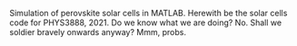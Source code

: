 Simulation of perovskite solar cells in MATLAB. 
Herewith be the solar cells code for PHYS3888, 2021. 
Do we know what we are doing? No.
Shall we soldier bravely onwards anyway? Mmm, probs. 
